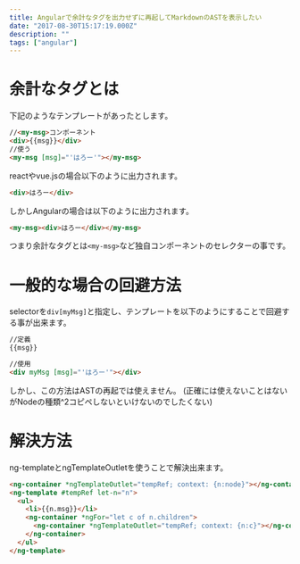 ```yaml
---
title: Angularで余計なタグを出力せずに再起してMarkdownのASTを表示したい
date: "2017-08-30T15:17:19.000Z"
description: ""
tags: ["angular"]
---
```

# 余計なタグとは
下記のようなテンプレートがあったとします。

```html
//<my-msg>コンポーネント
<div>{{msg}}</div>
//使う
<my-msg [msg]="'はろー'"></my-msg>
```

reactやvue.jsの場合以下のように出力されます。

```html
<div>はろー</div>
```

しかしAngularの場合は以下のように出力されます。


```html
<my-msg><div>はろー</div></my-msg>
```

つまり余計なタグとは`<my-msg>`など独自コンポーネントのセレクターの事です。

# 一般的な場合の回避方法
selectorを`div[myMsg]`と指定し、テンプレートを以下のようにすることで回避する事が出来ます。

```html
//定義
{{msg}}

//使用
<div myMsg [msg]="'はろー'"></div>
```

しかし、この方法はASTの再起では使えません。
(正確には使えないことはないがNodeの種類^2コピペしないといけないのでしたくない)

# 解決方法
ng-templateとngTemplateOutletを使うことで解決出来ます。

```html
<ng-container *ngTemplateOutlet="tempRef; context: {n:node}"></ng-container>
<ng-template #tempRef let-n="n">
  <ul>
    <li>{{n.msg}}</li>
    <ng-container *ngFor="let c of n.children">
      <ng-container *ngTemplateOutlet="tempRef; context: {n:c}"></ng-container>
    </ng-container>
  </ul>
</ng-template>
```
